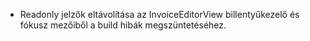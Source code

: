 - Readonly jelzők eltávolítása az InvoiceEditorView billentyűkezelő és fókusz mezőiből a build hibák megszüntetéséhez.
